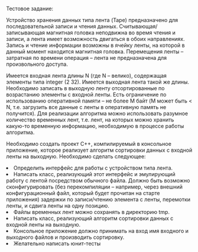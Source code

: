 <h>Тестовое задание:
<p>Устройство хранения данных типа лента (Tape) предназначено для последовательной записи и 
чтения данных. Считывающая/записывающая магнитная головка неподвижна во время чтения и 
записи, а лента имеет возможность двигаться в обоих направлениях. Запись и чтение информации 
возможны в ячейку ленты, на которой в данный момент находится магнитная головка. 
Перемещения ленты – затратная по времени операция – лента не предназначена для 
произвольного доступа.
<p>Имеется входная лента длины N (где N – велико), содержащая элементы типа integer (2
32). 
Имеется выходная лента такой же длины. Необходимо записать в выходную ленту 
отсортированные по возрастанию элементы с входной ленты. Есть ограничение по использованию 
оперативной памяти – не более M байт (M может быть < N, т.е. загрузить все данные с ленты в 
оперативную память не получится). Для реализации алгоритма можно использовать разумное 
количество временных лент, т.е. лент, на которых можно хранить какую-то временную 
информацию, необходимую в процессе работы алгоритма.
<p>Необходимо создать проект С++, компилируемый в консольное приложение, которое реализует 
алгоритм сортировки данных с входной ленты на выходную. Необходимо сделать следующее:

<li> Определить интерфейс для работы с устройством типа лента.
<li> Написать класс, реализующий этот интерфейс и эмулирующий работу с лентой 
посредством обычного файла. Должно быть возможно сконфигурировать (без 
перекомпиляции – например, через внешний конфигурационный файл, который будет 
прочитан на старте приложения) задержки по записи/чтению элемента с ленты, перемотки 
ленты, и сдвига ленты на одну позицию.
<li> Файлы временных лент можно сохранять в директорию tmp.
<li> Написать класс, реализующий алгоритм сортировки данных с входной ленты на выходную.
<li>Консольное приложение должно принимать на вход имя входного и выходного файлов и 
производить сортировку.
<li>Желательно написать юнит-тесты

